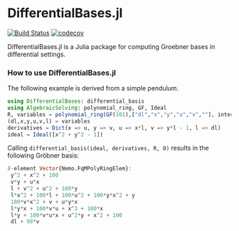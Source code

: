 # DifferentialBases.jl

[![Build Status](https://github.com/linus-md/DifferentialBases.jl/actions/workflows/CI.yml/badge.svg?branch=main)](https://github.com/linus-md/DifferentialBases.jl/actions/workflows/CI.yml?query=branch%3Amain) [![codecov](https://codecov.io/github/linus-md/DifferentialBases.jl/graph/badge.svg?token=6XCVN0734M)](https://codecov.io/github/linus-md/DifferentialBases.jl)

DifferentialBases.jl is a Julia package for computing Groebner bases in differential settings.

### How to use DifferentialBases.jl

The following example is derived from a simple pendulum.

```julia
using DifferentialBases: differential_basis
using AlgebraicSolving: polynomial_ring, GF, Ideal
R, variables = polynomial_ring(GF(101),["dl","x","y","u","v",""], internal_ordering=:degrevlex)
(dl,x,y,u,v,l) = variables
derivatives = Dict(x => u, y => v, u => x*l, v => y*l - 1, l => dl)
ideal = Ideal([x^2 + y^2 - 1])
```

Calling `differential_basis(ideal, derivatives, R, 0)` results in the following Gröbner basis:

```julia
8-element Vector{Nemo.FqMPolyRingElem}:
 y^2 + x^2 + 100
 v*y + u*x
 l + v^2 + u^2 + 100*y
 l*x^2 + 100*l + 100*u^2 + 100*y*x^2 + y
 100*v*x^2 + v + u*y*x
 l*y*x + 100*v*u + x^3 + 100*x
 l*y + 100*v*u*x + u^2*y + x^2 + 100
 dl + 98*v
```
